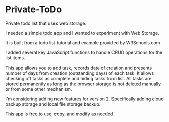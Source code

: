 # Private-ToDo
Private todo list that uses web storage.

I needed a simple todo app and I wanted to experiment with Web Storage.

It is built from a todo list tutorial and example provided by W3Schools.com

I added several key JavaScript functions to handle CRUD operations for the list items.

This app allows you to add task, records date of creation and presents number of days from creation (outstanding days) of each task. 
It allows checking off tasks as complete and hiding tasks from list. 
All tasks are stored permanently as long as the browser storage is not deleted manually or from some other mechanism.

I'm considering adding new features for version 2. Specifically adding cloud backup storage and local file storage backup.

This app is free to use, copy, and modify as needed.
